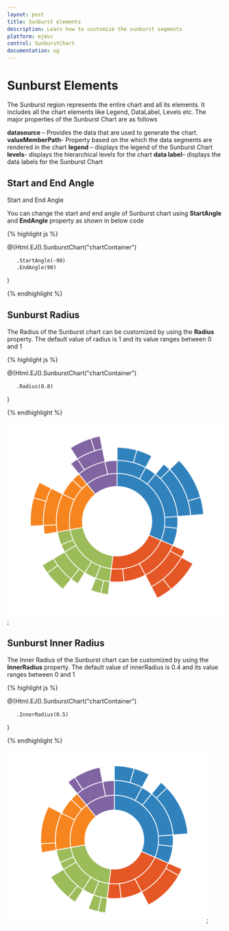 ```yaml
---
layout: post
title: Sunburst elements 
description: Learn how to customize the sunburst segments 
platform: ejmvc
control: SunburstChart
documentation: ug
---
```

 
# Sunburst Elements

The Sunburst region represents the entire chart and all its elements. It includes all the chart elements like Legend, DataLabel, Levels etc. The major properties of the Sunburst Chart are as follows

**datasource** – Provides the data that are used to generate the chart.
**valueMemberPath**- Property based on the which the data segments are rendered in the chart 
**legend** – displays the legend of the Sunburst Chart
**levels**- displays the hierarchical levels for the chart 
**data label**– displays the data labels for the Sunburst Chart

## Start and End Angle
Start and End Angle

You can change the start and end angle of Sunburst chart using **StartAngle** and **EndAngle** property as shown in below code

{% highlight js %}

@(Html.EJ().SunburstChart("chartContainer")

       .StartAngle(-90)
       .EndAngle(90)
 )

{% endhighlight %}

## Sunburst Radius

 The Radius of the Sunburst chart can be customized by using the **Radius** property. The default value of radius is 1 and its value ranges between 0 and 1 

{% highlight js %}

@(Html.EJ().SunburstChart("chartContainer")

       .Radius(0.8)
      
 )

{% endhighlight %}

![](Regions_images/Regions_img1.png);

 ## Sunburst Inner  Radius
 
 The Inner Radius of the Sunburst chart can be customized by using the **InnerRadius** property. The default value of innerRadius is 0.4 and its value ranges between 0 and 1 

{% highlight js %}


@(Html.EJ().SunburstChart("chartContainer")

       .InnerRadius(0.5)
      
 )

{% endhighlight %}

![](Regions_images/Regions_img2.png);




